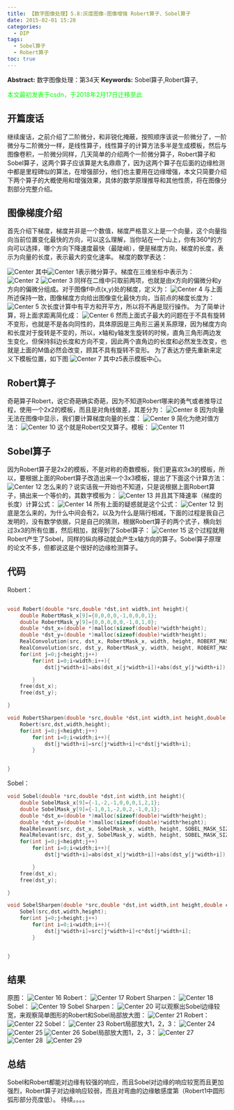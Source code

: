 ```yaml
---
title: 【数字图像处理】5.8:灰度图像-图像增强 Robert算子、Sobel算子
date: 2015-02-01 15:28
categories:
  - DIP
tags:
  - Sobel算子
  - Robert算子
toc: true
---
```

**Abstract:** 数字图像处理：第34天
**Keywords:** Sobel算子,Robert算子,
<!--more-->
<font color="00FF00">本文最初发表于csdn，于2018年2月17日迁移至此</font>
## 开篇废话
继续废话，之前介绍了二阶微分，和非锐化掩蔽，按照顺序该说一阶微分了，一阶微分与二阶微分一样，是线性算子，线性算子的计算方法多半是生成模板，然后与图像卷积，一阶微分同样，几天简单的介绍两个一阶微分算子，Robert算子和Sobel算子，这两个算子应该算是大名鼎鼎了，因为这两个算子在后面的边缘检测中都是里程碑似的算法，在增强部分，他们也主要用在边缘增强，本文只简要介绍下两个算子的大概使用和增强效果，具体的数学原理推导和其他性质，将在图像分割部分完整介绍。

## 图像梯度介绍
首先介绍下梯度，梯度并非是一个数值，梯度严格意义上是一个向量，这个向量指向当前位置变化最快的方向，可以这么理解，当你站在一个山上，你有360°的方向可以选择，哪个方向下降速度最快（最陡峭），便是梯度方向，梯度的长度，表示为向量的长度，表示最大的变化速率。
梯度的数学表达：

![Center][]
其中![Center 1][]表示微分算子。梯度在三维坐标中表示为：
![Center 2][]
![Center 3][]
同样在二维中只取前两项，也就是由x方向的偏微分和y方向的偏微分组成。对于图像f中点(x,y)处的梯度，定义为：
![Center 4][]
与上面所述保持一致，图像梯度方向给出图像变化最快方向，当前点的梯度长度为：
![Center 5][]
次长度计算中有平方和开平方，所以将不再是现行操作。
为了简单计算，将上面求距离简化成：
![Center 6][]
然而上面式子最大的问题在于不具有旋转不变形，也就是不是各向同性的，具体原因是三角形三遍关系原理，因为梯度方向和长度对于旋转是不变的，所以，x轴和y轴发生旋转的时候，直角三角形两边发生变化，但保持斜边长度和方向不变，因此两个直角边的长度和必然发生改变，也就是上面的M值必然会改变，顾其不具有旋转不变形。
为了表达方便先重新来定义下模板位置，如下图
![Center 7][]
其中z5表示模板中心。
## Robert算子
奇葩算子Robert，说它奇葩确实奇葩，因为不知道Robert哪来的勇气或者推导过程，使用一个2x2的模板，而且是对角线做差，其差分为：
![Center 8][]
因为向量无法在图像中显示，我们要计算梯度向量的长度：
![Center 9][]
简化为绝对值方法：
![Center 10][]
这个就是Robert交叉算子。模板：
![Center 11][]
## Sobel算子
因为Robert算子是2x2的模板，不是对称的奇数模板，我们更喜欢3x3的模板，所以，要根据上面的Robert算子改造出来一个3x3模板，提出了下面这个计算方法：
![Center 12][]
怎么来的？说实话我一开始也不知道，只是说根据上面Robert算子，搞出来一个等价的，其数字模板为：
![Center 13][]
并且其下降速率（梯度的长度）计算公式：
![Center 14][]
所有上面的疑惑就是这个公式：
![Center 12][]
到底是怎么来的，为什么中间会有2，以及为什么是隔行相减，下面的过程是我自己发明的，没有数学依据，只是自己的猜测，根据Robert算子的两个式子，横向划过3x3的所有位置，然后相加，就得到了Sobel算子：
![Center 15][]
这个过程就用Robert产生了Sobel，同样的纵向移动就会产生x轴方向的算子。Sobel算子原理的论文不多，但都说这是个很好的边缘检测算子。
## 代码
Robert：
```c++

void Robert(double *src,double *dst,int width,int height){
    double RobertMask_x[9]={0,0,0,0,-1,0,0,0,1};
    double RobertMask_y[9]={0,0,0,0,0,-1,0,1,0};
    double *dst_x=(double *)malloc(sizeof(double)*width*height);
    double *dst_y=(double *)malloc(sizeof(double)*width*height);
    RealConvolution(src, dst_x, RobertMask_x, width, height, ROBERT_MASK_SIZE,ROBERT_MASK_SIZE);
    RealConvolution(src, dst_y, RobertMask_y, width, height, ROBERT_MASK_SIZE,ROBERT_MASK_SIZE);
    for(int j=0;j<height;j++)
        for(int i=0;i<width;i++){
            dst[j*width+i]=abs(dst_x[j*width+i])+abs(dst_y[j*width+i]);

        }
    free(dst_x);
    free(dst_y);

}

void RobertSharpen(double *src,double *dst,int width,int height,double c){
    Robert(src,dst,width,height);
    for(int j=0;j<height;j++)
        for(int i=0;i<width;i++){
            dst[j*width+i]=src[j*width+i]+c*dst[j*width+i];
        }


}
```

Sobel：
```c++
void Sobel(double *src,double *dst,int width,int height){
    double SobelMask_x[9]={-1,-2,-1,0,0,0,1,2,1};
    double SobelMask_y[9]={-1,0,1,-2,0,2,-1,0,1};
    double *dst_x=(double *)malloc(sizeof(double)*width*height);
    double *dst_y=(double *)malloc(sizeof(double)*width*height);
    RealRelevant(src, dst_x, SobelMask_x, width, height, SOBEL_MASK_SIZE,SOBEL_MASK_SIZE);
    RealRelevant(src, dst_y, SobelMask_y, width, height, SOBEL_MASK_SIZE,SOBEL_MASK_SIZE);
    for(int j=0;j<height;j++)
        for(int i=0;i<width;i++){
            dst[j*width+i]=abs(dst_x[j*width+i])+abs(dst_y[j*width+i]);

        }
    free(dst_x);
    free(dst_y);

}

void SobelSharpen(double *src,double *dst,int width,int height,double c){
    Sobel(src,dst,width,height);
    for(int j=0;j<height;j++)
        for(int i=0;i<width;i++){
            dst[j*width+i]=src[j*width+i]+c*dst[j*width+i];
        }


}
```







## 结果
原图：
![Center 16][]
Robert：
![Center 17][]
Robert Sharpen：
![Center 18][]
Sobel：
![Center 19][]
Sobel Sharpen：
![Center 20][]
可以观察出Sobel边缘较宽，来观察简单图形的Robert和Sobel局部放大图：
![Center 21][]
Robert：
![Center 22][]
Sobel：
![Center 23][]
Robert局部放大1，2，3：
![Center 24][]
![Center 25][]
![Center 26][]
Sobel局部放大图1，2，3：
![Center 27][]
![Center 28][] 
![Center 29][]
## 总结
Sobel和Robert都能对边缘有较强的响应，而且Sobel对边缘的响应较宽而且更加强烈，Robert算子对边缘响应较弱，而且对弯曲的边缘敏感度第（Robert1中圆形弧形部分亮度低）。
待续。。。。









[Center]: DIP-5-8-灰度图像-图像增强-Robert算子-Sobel算子/20150201135930958.png
[Center 1]: DIP-5-8-灰度图像-图像增强-Robert算子-Sobel算子/20150201135941800.png
[Center 2]: DIP-5-8-灰度图像-图像增强-Robert算子-Sobel算子/20150201140106705.png
[Center 3]: DIP-5-8-灰度图像-图像增强-Robert算子-Sobel算子/20150201162712251.png
[Center 4]: DIP-5-8-灰度图像-图像增强-Robert算子-Sobel算子/20150201140430119.png
[Center 5]: DIP-5-8-灰度图像-图像增强-Robert算子-Sobel算子/20150201140559196.png
[Center 6]: DIP-5-8-灰度图像-图像增强-Robert算子-Sobel算子/20150201140729925.png
[Center 7]: DIP-5-8-灰度图像-图像增强-Robert算子-Sobel算子/20150201141335631.png
[Center 8]: DIP-5-8-灰度图像-图像增强-Robert算子-Sobel算子/20150201141611356.png
[Center 9]: DIP-5-8-灰度图像-图像增强-Robert算子-Sobel算子/20150201141719523.png
[Center 10]: DIP-5-8-灰度图像-图像增强-Robert算子-Sobel算子/20150201141740230.png
[Center 11]: DIP-5-8-灰度图像-图像增强-Robert算子-Sobel算子/20150201141912982.png
[Center 12]: DIP-5-8-灰度图像-图像增强-Robert算子-Sobel算子/20150201144450542.png
[Center 13]: DIP-5-8-灰度图像-图像增强-Robert算子-Sobel算子/20150201144622639.png
[Center 14]: DIP-5-8-灰度图像-图像增强-Robert算子-Sobel算子/20150201144724093.png
[Center 15]: DIP-5-8-灰度图像-图像增强-Robert算子-Sobel算子/20150201145019915.png
[Center 16]: DIP-5-8-灰度图像-图像增强-Robert算子-Sobel算子/20150201145426245.png
[Center 17]: DIP-5-8-灰度图像-图像增强-Robert算子-Sobel算子/20150201145637551.jpg
[Center 18]: DIP-5-8-灰度图像-图像增强-Robert算子-Sobel算子/20150201151230067.jpg
[Center 19]: DIP-5-8-灰度图像-图像增强-Robert算子-Sobel算子/20150201151321376.jpg
[Center 20]: DIP-5-8-灰度图像-图像增强-Robert算子-Sobel算子/20150201151359424.jpg
[Center 21]: DIP-5-8-灰度图像-图像增强-Robert算子-Sobel算子/20150201151834318.jpg
[Center 22]: DIP-5-8-灰度图像-图像增强-Robert算子-Sobel算子/20150201151905580.png
[Center 23]: DIP-5-8-灰度图像-图像增强-Robert算子-Sobel算子/20150201151918466.png
[Center 24]: DIP-5-8-灰度图像-图像增强-Robert算子-Sobel算子/20150201152055321.png
[Center 25]: DIP-5-8-灰度图像-图像增强-Robert算子-Sobel算子/20150201152111373.png
[Center 26]: DIP-5-8-灰度图像-图像增强-Robert算子-Sobel算子/20150201152117535.png
[Center 27]: DIP-5-8-灰度图像-图像增强-Robert算子-Sobel算子/20150201152218563.png
[Center 28]: DIP-5-8-灰度图像-图像增强-Robert算子-Sobel算子/20150201152225505.png
[Center 29]: DIP-5-8-灰度图像-图像增强-Robert算子-Sobel算子/20150201152216992.png
